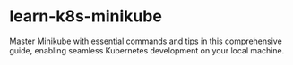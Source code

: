 # learn-k8s-minikube
Master Minikube with essential commands and tips in this comprehensive guide, enabling seamless Kubernetes development on your local machine.
